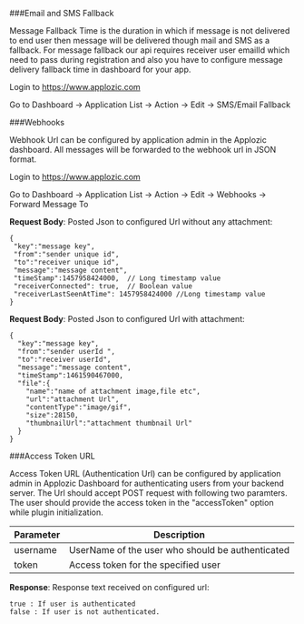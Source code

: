 

###Email and SMS Fallback

Message Fallback Time is the duration in which if message is not delivered to end user then message will be delivered though mail and SMS as a fallback. For message fallback our api requires receiver user emailId which need to pass during registration and also you have to configure message delivery fallback time in dashboard for your app.  

Login to https://www.applozic.com 

Go to Dashboard -> Application List -> Action -> Edit -> SMS/Email Fallback




###Webhooks

Webhook Url can be configured by application admin in the Applozic dashboard. All messages will be forwarded to the webhook url in JSON format.

Login to https://www.applozic.com 

Go to Dashboard -> Application List -> Action -> Edit -> Webhooks -> Forward Message To


**Request Body**: Posted Json to configured Url without any attachment:

```
{
 "key":"message key",
 "from":"sender unique id",
 "to":"receiver unique id",
 "message":"message content",
 "timeStamp":1457958424000,  // Long timestamp value
 "receiverConnected": true,  // Boolean value
 "receiverLastSeenAtTime": 1457958424000 //Long timestamp value
}
```

**Request Body**: Posted Json to configured Url with  attachment:
 
```  
{  
  "key":"message key",
  "from":"sender userId ",
  "to":"receiver userId",
  "message":"message content",
  "timeStamp":1461590467000,
  "file":{  
    "name":"name of attachment image,file etc",
    "url":"attachment Url",
    "contentType":"image/gif",
    "size":28150,
    "thumbnailUrl":"attachment thumbnail Url"
  }
}
```

###Access Token URL

Access Token URL (Authentication Url) can be configured by application admin in Applozic Dashboard for authenticating users from your backend server. The Url should accept POST request with following two paramters.
The user should provide the access token in the "accessToken" option while plugin initialization.

| Parameter  | Description |
| ------------- | ------------- |
| username | UserName of the user who should be authenticated |
| token | Access token for the specified user |

**Response**: Response text received on configured url:

 ```  
true : If user is authenticated
false : If user is not authenticated.
 ```
